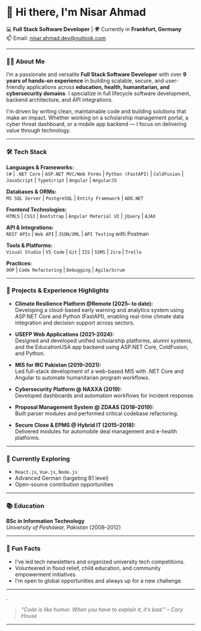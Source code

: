 # 👋 Hi there, I'm Nisar Ahmad

💻 **Full Stack Software Developer** | 🌍 Currently in **Frankfurt, Germany**  
📫 Email: [nisar.ahmad.dev@outlook.com](mailto:nisar.ahmad.dev@outlook.com)  


---

### 👨‍💻 About Me

I’m a passionate and versatile **Full Stack Software Developer** with over **9 years of hands-on experience** in building scalable, secure, and user-friendly applications across **education, health, humanitarian, and cybersecurity domains**. I specialize in full lifecycle software development, backend architecture, and API integrations.

I'm driven by writing clean, maintainable code and building solutions that make an impact. Whether working on a scholarship management portal, a cyber threat dashboard, or a mobile app backend — I focus on delivering value through technology.

---

### 🛠️ Tech Stack

**Languages & Frameworks:**  
`C#` | `.NET Core` | `ASP.NET MVC/Web Forms` | `Python (FastAPI)` | `ColdFusion` | `JavaScript` | `TypeScript` | `Angular` | `AngularJS`  

**Databases & ORMs:**  
`MS SQL Server` | `PostgreSQL` | `Entity Framework` | `ADO.NET`  

**Frontend Technologies:**  
`HTML5` | `CSS3` | `Bootstrap` | `Angular Material UI` | `jQuery` | `AJAX`

**API & Integrations:**  
`REST APIs` | `Web API` | `JSON/XML` | `API Testing` with Postman

**Tools & Platforms:**  
`Visual Studio` | `VS Code` | `Git` | `IIS` | `SSMS` | `Jira` | `Trello`

**Practices:**  
`OOP` | `Code Refactoring` | `Debugging` | `Agile/Scrum`

---

### 🚀 Projects & Experience Highlights

 - **Climate Resilience Platform @Remote (2025– to date):**  
  Developing a cloud-based early warning and analytics system using ASP.NET Core and Python (FastAPI), enabling real-time climate data integration and decision support across sectors.
  
- **USEFP Web Applications (2021–2024):**  
  Designed and developed unified scholarship platforms, alumni systems, and the EducationUSA app backend using ASP.NET Core, ColdFusion, and Python.

- **MIS for IRC Pakistan (2019–2021):**  
  Led full-stack development of a web-based MIS with .NET Core and Angular to automate humanitarian program workflows.

- **Cybersecurity Platform @ NAXXA (2019):**  
  Developed dashboards and automation workflows for incident response.

- **Proposal Management System @ ZDAAS (2018–2019):**  
  Built parser modules and performed critical codebase refactoring.

- **Secure Close & EPMS @ Hybrid IT (2015–2018):**  
  Delivered modules for automobile deal management and e-health platforms.

---

### 🌱 Currently Exploring

- `React.js`, `Vue.js`, `Node.js`  
- Advanced German (targeting B1 level)  
- Open-source contribution opportunities  

---

### 📚 Education

**BSc in Information Technology**  
*University of Peshawar, Pakistan* (2008–2012)

---

### 📌 Fun Facts

- I’ve led tech newsletters and organized university tech competitions.  
- Volunteered in flood relief, child education, and community empowerment initiatives.  
- I'm open to global opportunities and always up for a new challenge.

---

.

> *“Code is like humor. When you have to explain it, it’s bad.” – Cory House*

---




<!--
**NisarAhmad90/NisarAhmad90** is a ✨ _special_ ✨ repository because its `README.md` (this file) appears on your GitHub profile.

Here are some ideas to get you started:

- 🔭 I’m currently working on ...
- 🌱 I’m currently learning ...
- 👯 I’m looking to collaborate on ...
- 🤔 I’m looking for help with ...
- 💬 Ask me about ...
- 📫 How to reach me: ...
- 😄 Pronouns: ...
- ⚡ Fun fact: ...
-->
